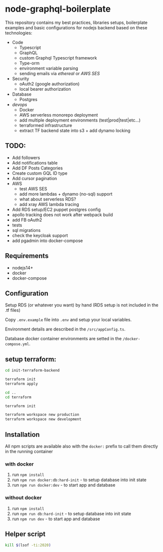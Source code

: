 # node-graphql-boilerplate

This repository contains my best practices, libraries setups, boilerplate examples
and basic configurations for nodejs backend based on these technologies:

- Code
  - Typescript
  - GraphQL
  - custom Graphql Typescript framework
  - Type-orm
  - environment variable parsing
  - sending emails via _ethereal_ or _AWS SES_
- Security
  - oAuth2 (google authorization)
  - local bearer authorization
- Database
  - Postgres
- _devops_
  - Docker
  - AWS serverless monorepo deployment
  - add multiple deployment environments (test|prod|test|etc...)
  - terraformed infrastructure
  - extract TF backend state into s3 + add dynamo locking

## TODO:

- Add followers
- Add notifications table
- Add DF Posts Categories
- Create custom GQL ID type
- Add cursor pagination
- AWS
  - test AWS SES
  - add more lambdas + dynamo (no-sql) support
  - what about serverless RDS?
  - add xray AWS lambda tracing
- Add RDS setup/EC2 puppet postgres config
- apollo tracking does not work after webpack build
- add FB oAuth2
- tests
- sql migrations
- check the keycloak support
- add pgadmin into docker-compose

## Requirements

- nodejs14+
- docker
- docker-compose

## Configuration

Setup RDS (or whatever you want) by hand (RDS setup is not included in the .tf files)

Copy `.env.example` file into `.env` and setup your local variables.

Environment details are described in the `/src/appConfig.ts`.

Database docker container environments are setted in the `/docker-compose.yml`.

## setup terraform:

```sh
cd init-terraform-backend

terraform init
terraform apply

cd ..
cd terraform

terraform init

terraform workspace new production
terraform workspace new development
```

## Installation

All npm scripts are available also with the `docker:` prefix to call them directly in the running container

### with docker

1. run `npm install`
2. run `npm run docker:db:hard-init` - to setup database into init state
3. run `npm run docker:dev` - to start app and database

### without docker

1. run `npm install`
2. run `npm run db:hard-init` - to setup database into init state
3. run `npm run dev` - to start app and database

## Helper script

```bash
kill $(lsof -ti:2020)
```
